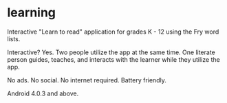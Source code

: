 learning
========

Interactive "Learn to read" application for grades K - 12 using the Fry word lists.

Interactive?  Yes.  Two people utilize the app at the same time.  One literate person guides, teaches, and interacts with the learner while they utilize the app.

No ads.  No social.  No internet required.  Battery friendly.

Android 4.0.3 and above.
